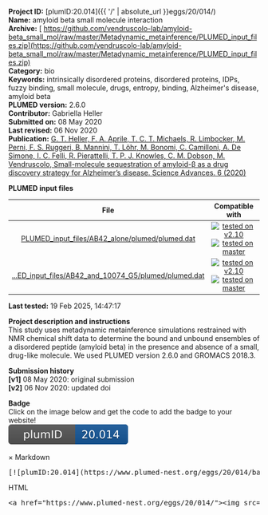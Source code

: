**Project ID:** [plumID:20.014]({{ '/' | absolute_url }}eggs/20/014/)  
**Name:**  amyloid beta small molecule interaction  
**Archive:** [ https://github.com/vendruscolo-lab/amyloid-beta_small_mol/raw/master/Metadynamic_metainference/PLUMED_input_files.zip](https://github.com/vendruscolo-lab/amyloid-beta_small_mol/raw/master/Metadynamic_metainference/PLUMED_input_files.zip)  
**Category:**  bio  
**Keywords:**  intrinsically disordered proteins, disordered proteins, IDPs, fuzzy binding, small molecule, drugs, entropy, binding, Alzheimer's disease, amyloid beta  
**PLUMED version:**  2.6.0  
**Contributor:**  Gabriella Heller  
**Submitted on:** 08 May 2020  
**Last revised:** 06 Nov 2020  
**Publication:** [G. T. Heller, F. A. Aprile, T. C. T. Michaels, R. Limbocker, M. Perni, F. S. Ruggeri, B. Mannini, T. Löhr, M. Bonomi, C. Camilloni, A. De Simone, I. C. Felli, R. Pierattelli, T. P. J. Knowles, C. M. Dobson, M. Vendruscolo, Small-molecule sequestration of amyloid-β as a drug discovery strategy for Alzheimer’s disease. Science Advances. 6 (2020)](http://dx.doi.org/10.1126/sciadv.abb5924)  
  
**PLUMED input files**  
  
| File     | Compatible with |  
|:--------:|:--------:|  
| [PLUMED_input_files/AB42_alone/plumed/plumed.dat](./data/PLUMED_input_files/AB42_alone/plumed/plumed.dat.md) |  [![tested on v2.10](https://img.shields.io/badge/v2.10-passing-green.svg)](data/PLUMED_input_files/AB42_alone/plumed/plumed.dat.plumed.stderr) [![tested on master](https://img.shields.io/badge/master-passing-green.svg)](data/PLUMED_input_files/AB42_alone/plumed/plumed.dat.plumed_master.stderr) |  
| [...ED_input_files/AB42_and_10074_G5/plumed/plumed.dat](./data/PLUMED_input_files/AB42_and_10074_G5/plumed/plumed.dat.md) |  [![tested on v2.10](https://img.shields.io/badge/v2.10-passing-green.svg)](data/PLUMED_input_files/AB42_and_10074_G5/plumed/plumed.dat.plumed.stderr) [![tested on master](https://img.shields.io/badge/master-passing-green.svg)](data/PLUMED_input_files/AB42_and_10074_G5/plumed/plumed.dat.plumed_master.stderr) |  
  
**Last tested:**  19 Feb 2025, 14:47:17
  
**Project description and instructions**  
This study uses metadynamic metainference simulations restrained with NMR chemical shift data to determine the bound and unbound ensembles of a disordered peptide (amyloid beta) in the presence and absence of a small, drug-like molecule. We used PLUMED version 2.6.0 and GROMACS 2018.3.

  
**Submission history**  
**[v1]** 08 May 2020: original submission  
**[v2]** 06 Nov 2020: updated doi  
  
**Badge**  
Click on the image below and get the code to add the badge to your website!  
<img src="./badge.svg" alt="plumeDnest:20.014" id="myBtn" class="badge">
<div id="myModal" class="modal">
  <div class="modal-content">
    <span class="close">&times;</span>
    Markdown<pre>[![plumID:20.014](https://www.plumed-nest.org/eggs/20/014/badge.svg)](https://www.plumed-nest.org/eggs/20/014/)</pre>
    HTML<pre>&lt;a href="https://www.plumed-nest.org/eggs/20/014/"&gt;&lt;img src="https://www.plumed-nest.org/eggs/20/014/badge.svg" alt="plumID:20.014"&gt;&lt;/a&gt;</pre>
  </div>
</div>
